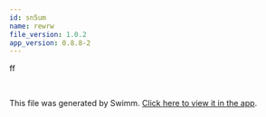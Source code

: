 ```yaml
---
id: sn5um
name: rewrw
file_version: 1.0.2
app_version: 0.8.8-2
---
```


ff

<br/>

This file was generated by Swimm. [Click here to view it in the app](https://swimm-web-app--cu-2dtt4fb-not-show-all-docs-by-default-om798itz.web.app/repos/Z2l0aHViJTNBJTNBdGVzdGFwMTklM0ElM0Fyb3RlbWJhcjM=/docs/sn5um).